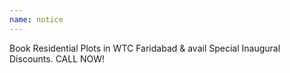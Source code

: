 ```yaml
---
name: notice
---
```


Book Residential Plots in WTC Faridabad & avail Special Inaugural Discounts.
CALL NOW!
